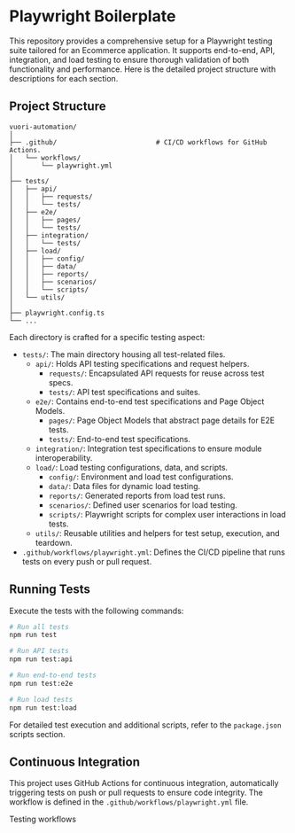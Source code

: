 # Playwright Boilerplate

This repository provides a comprehensive setup for a Playwright testing suite tailored for an Ecommerce application. It supports end-to-end, API, integration, and load testing to ensure thorough validation of both functionality and performance. Here is the detailed project structure with descriptions for each section.

## Project Structure

```plaintext
vuori-automation/
│
├── .github/                         # CI/CD workflows for GitHub Actions.
│   └── workflows/
│       └── playwright.yml
│
├── tests/
│   ├── api/
│   │   ├── requests/
│   │   └── tests/
│   ├── e2e/
│   │   ├── pages/
│   │   └── tests/
│   ├── integration/
│   │   └── tests/
│   ├── load/
│   │   ├── config/
│   │   ├── data/
│   │   ├── reports/
│   │   ├── scenarios/
│   │   └── scripts/
│   └── utils/
│
├── playwright.config.ts
└── ...
```

Each directory is crafted for a specific testing aspect:

-   `tests/`: The main directory housing all test-related files.
    -   `api/`: Holds API testing specifications and request helpers.
        -   `requests/`: Encapsulated API requests for reuse across test specs.
        -   `tests/`: API test specifications and suites.
    -   `e2e/`: Contains end-to-end test specifications and Page Object Models.
        -   `pages/`: Page Object Models that abstract page details for E2E tests.
        -   `tests/`: End-to-end test specifications.
    -   `integration/`: Integration test specifications to ensure module interoperability.
    -   `load/`: Load testing configurations, data, and scripts.
        -   `config/`: Environment and load test configurations.
        -   `data/`: Data files for dynamic load testing.
        -   `reports/`: Generated reports from load test runs.
        -   `scenarios/`: Defined user scenarios for load testing.
        -   `scripts/`: Playwright scripts for complex user interactions in load tests.
    -   `utils/`: Reusable utilities and helpers for test setup, execution, and teardown.
-   `.github/workflows/playwright.yml`: Defines the CI/CD pipeline that runs tests on every push or pull request.

## Running Tests

Execute the tests with the following commands:

```bash
# Run all tests
npm run test

# Run API tests
npm run test:api

# Run end-to-end tests
npm run test:e2e

# Run load tests
npm run test:load
```

For detailed test execution and additional scripts, refer to the `package.json` scripts section.

## Continuous Integration

This project uses GitHub Actions for continuous integration, automatically triggering tests on push or pull requests to ensure code integrity. The workflow is defined in the `.github/workflows/playwright.yml` file.

Testing workflows
